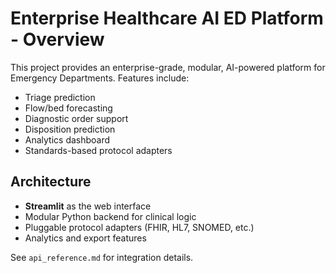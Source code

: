 # Enterprise Healthcare AI ED Platform - Overview

This project provides an enterprise-grade, modular, AI-powered platform for Emergency Departments.
Features include:
- Triage prediction
- Flow/bed forecasting
- Diagnostic order support
- Disposition prediction
- Analytics dashboard
- Standards-based protocol adapters

## Architecture

- **Streamlit** as the web interface
- Modular Python backend for clinical logic
- Pluggable protocol adapters (FHIR, HL7, SNOMED, etc.)
- Analytics and export features

See `api_reference.md` for integration details.


